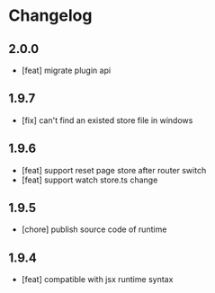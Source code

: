 # Changelog

## 2.0.0

- [feat] migrate plugin api

## 1.9.7

- [fix] can't find an existed store file in windows

## 1.9.6

- [feat] support reset page store after router switch  
- [feat] support watch store.ts change

## 1.9.5

- [chore] publish source code of runtime

## 1.9.4

- [feat] compatible with jsx runtime syntax
